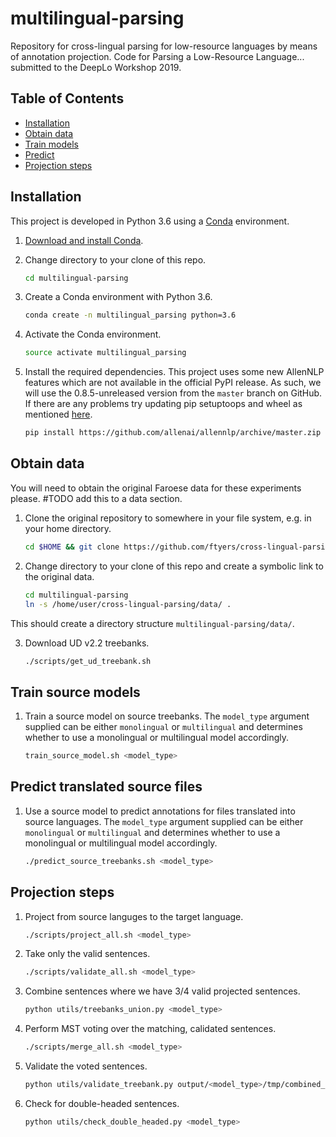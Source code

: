 # multilingual-parsing

Repository for cross-lingual parsing for low-resource languages by means of annotation projection. Code for Parsing a Low-Resource Language... submitted to the DeepLo Workshop 2019.

## Table of Contents

- [Installation](#installation)
- [Obtain data](#obtain-data)
- [Train models](#train-source-models)
- [Predict](#predict-translated-source-files)
- [Projection steps](#projection-steps)


## Installation

This project is developed in Python 3.6 using a [Conda](https://conda.io/) environment.

1.  [Download and install Conda](https://conda.io/projects/conda/en/latest/user-guide/install/linux.html).

2.  Change directory to your clone of this repo.

    ```bash
    cd multilingual-parsing
    ```

3.  Create a Conda environment with Python 3.6.

    ```bash
    conda create -n multilingual_parsing python=3.6
    ```

4.  Activate the Conda environment.

    ```bash
    source activate multilingual_parsing
    ```

5.  Install the required dependencies. This project uses some new AllenNLP features which are not available in the official PyPI release. As such, we will use the 0.8.5-unreleased version from the `master` branch on GitHub. If there are any problems try updating pip setuptoops and wheel as mentioned [here](https://packaging.python.org/tutorials/installing-packages/).

    ```bash
    pip install https://github.com/allenai/allennlp/archive/master.zip
    ```

## Obtain data
You will need to obtain the original Faroese data for these experiments please. #TODO add this to a data section.

1.  Clone the original repository to somewhere in your file system, e.g. in your home directory.
    ```bash
    cd $HOME && git clone https://github.com/ftyers/cross-lingual-parsing.git
    ```
    
2.  Change directory to your clone of this repo and create a symbolic link to the original data.
    ```bash
    cd multilingual-parsing
    ln -s /home/user/cross-lingual-parsing/data/ .
    ```

This should create a directory structure `multilingual-parsing/data/`.

3. Download UD v2.2 treebanks.
    ```bash
    ./scripts/get_ud_treebank.sh
    ```

## Train source models
1.  Train a source model on source treebanks. The `model_type` argument supplied can be either `monolingual` or `multilingual` and determines whether to use a monolingual or multilingual model accordingly.

    ```bash
    train_source_model.sh <model_type>
    ```

## Predict translated source files
1.  Use a source model to predict annotations for files translated into source languages. The `model_type` argument supplied can be either `monolingual` or `multilingual` and determines whether to use a monolingual or multilingual model accordingly.

    ```bash
    ./predict_source_treebanks.sh <model_type>
    ```

## Projection steps
1.  Project from source languges to the target language.
    ```bash
    ./scripts/project_all.sh <model_type>
    ```
2.  Take only the valid sentences.
    ```bash
    ./scripts/validate_all.sh <model_type>
    ```
    
3.  Combine sentences where we have 3/4 valid projected sentences.
    ```bash
    python utils/treebanks_union.py <model_type>
    ```
    
4.  Perform MST voting over the matching, calidated sentences.
    ```bash
    ./scripts/merge_all.sh <model_type>
    ```
    
5.  Validate the voted sentences.
    ```bash
    python utils/validate_treebank.py output/<model_type>/tmp/combined_four.conllu <model_type>
    ```
    
5.  Check for double-headed sentences.
    ```bash
    python utils/check_double_headed.py <model_type>
    ```    
